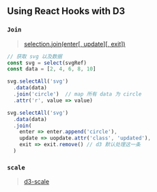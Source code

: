 ## Using React Hooks with D3

### `Join`

> [selection.join(enter[, update][, exit])](https://github.com/d3/d3-selection/blob/master/README.md#selection_join)

```js
// 获取 svg 以及数据
const svg = select(svgRef)
const data = [2, 4, 6, 8, 10]
```
```js
svg.selectAll('svg')
  .data(data)
  .join('circle')  // map 所有 data 为 circle
  .attr('r', value => value)
```

```js
svg.selectAll('svg')
  .data(data)
  .join(
    enter => enter.append('circle'),
    update => uopdate.attr('class', 'updated'),
    exit => exit.remove() // d3 默认处理这一条
  )
```

### `scale`

> [d3-scale](https://github.com/d3/d3-scale)